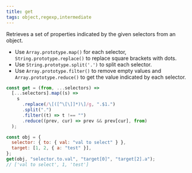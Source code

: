 ```yaml
---
title: get
tags: object,regexp,intermediate
---
```


Retrieves a set of properties indicated by the given selectors from an object.

- Use `Array.prototype.map()` for each selector, `String.prototype.replace()` to replace square brackets with dots.
- Use `String.prototype.split('.')` to split each selector.
- Use `Array.prototype.filter()` to remove empty values and `Array.prototype.reduce()` to get the value indicated by each selector.

```js
const get = (from, ...selectors) =>
  [...selectors].map((s) =>
    s
      .replace(/\[([^\[\]]*)\]/g, ".$1.")
      .split(".")
      .filter((t) => t !== "")
      .reduce((prev, cur) => prev && prev[cur], from)
  );
```

```js
const obj = {
  selector: { to: { val: "val to select" } },
  target: [1, 2, { a: "test" }],
};
get(obj, "selector.to.val", "target[0]", "target[2].a");
// ['val to select', 1, 'test']
```
